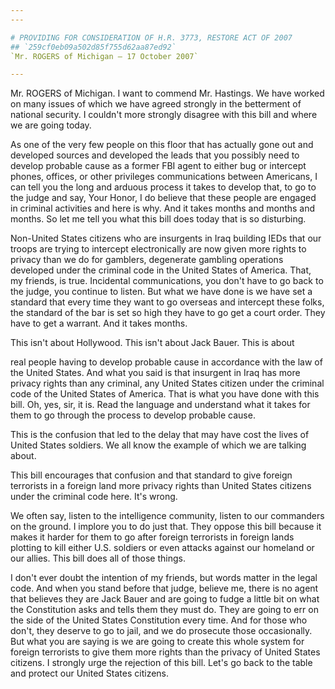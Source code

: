 ```yaml
---
---

# PROVIDING FOR CONSIDERATION OF H.R. 3773, RESTORE ACT OF 2007
## `259cf0eb09a502d85f755d62aa87ed92`
`Mr. ROGERS of Michigan — 17 October 2007`

---
```



Mr. ROGERS of Michigan. I want to commend Mr. Hastings. We have 
worked on many issues of which we have agreed strongly in the 
betterment of national security. I couldn't more strongly disagree with 
this bill and where we are going today.

As one of the very few people on this floor that has actually gone 
out and developed sources and developed the leads that you possibly 
need to develop probable cause as a former FBI agent to either bug or 
intercept phones, offices, or other privileges communications between 
Americans, I can tell you the long and arduous process it takes to 
develop that, to go to the judge and say, Your Honor, I do believe that 
these people are engaged in criminal activities and here is why. And it 
takes months and months and months. So let me tell you what this bill 
does today that is so disturbing.

Non-United States citizens who are insurgents in Iraq building IEDs 
that our troops are trying to intercept electronically are now given 
more rights to privacy than we do for gamblers, degenerate gambling 
operations developed under the criminal code in the United States of 
America. That, my friends, is true. Incidental communications, you 
don't have to go back to the judge, you continue to listen. But what we 
have done is we have set a standard that every time they want to go 
overseas and intercept these folks, the standard of the bar is set so 
high they have to go get a court order. They have to get a warrant. And 
it takes months.

This isn't about Hollywood. This isn't about Jack Bauer. This is 
about


real people having to develop probable cause in accordance with the law 
of the United States. And what you said is that insurgent in Iraq has 
more privacy rights than any criminal, any United States citizen under 
the criminal code of the United States of America. That is what you 
have done with this bill. Oh, yes, sir, it is. Read the language and 
understand what it takes for them to go through the process to develop 
probable cause.

This is the confusion that led to the delay that may have cost the 
lives of United States soldiers. We all know the example of which we 
are talking about.

This bill encourages that confusion and that standard to give foreign 
terrorists in a foreign land more privacy rights than United States 
citizens under the criminal code here. It's wrong.

We often say, listen to the intelligence community, listen to our 
commanders on the ground. I implore you to do just that. They oppose 
this bill because it makes it harder for them to go after foreign 
terrorists in foreign lands plotting to kill either U.S. soldiers or 
even attacks against our homeland or our allies. This bill does all of 
those things.

I don't ever doubt the intention of my friends, but words matter in 
the legal code. And when you stand before that judge, believe me, there 
is no agent that believes they are Jack Bauer and are going to fudge a 
little bit on what the Constitution asks and tells them they must do. 
They are going to err on the side of the United States Constitution 
every time. And for those who don't, they deserve to go to jail, and we 
do prosecute those occasionally. But what you are saying is we are 
going to create this whole system for foreign terrorists to give them 
more rights than the privacy of United States citizens. I strongly urge 
the rejection of this bill. Let's go back to the table and protect our 
United States citizens.